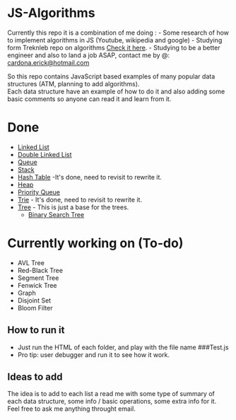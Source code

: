 # JS-Algorithms
Currently this repo it is a combination of me doing :
    - Some research of how to implement algorithms in JS (Youtube, wikipedia and google)
    - Studying form Treknleb repo on algorithms [Check it here](https://github.com/trekhleb/javascript-algorithms).
    - Studying to be a better engineer and also to land a job ASAP, contact me by @: cardona.erick@hotmail.com

So this repo contains JavaScript based examples of many popular data structures (ATM, planning to add algorithms).  
Each data structure have an example of how to do it and also adding some basic comments so anyone can read it and learn from it.  


# Done

-   [Linked List](https://github.com/SethOfCarso/JS-Algorithms/tree/master/Linkedlist)  
-   [Double Linked List](https://github.com/SethOfCarso/JS-Algorithms/tree/master/DoubleLinkedList)  
-   [Queue](https://github.com/SethOfCarso/JS-Algorithms/tree/master/Queue)  
-   [Stack](https://github.com/SethOfCarso/JS-Algorithms/tree/master/stack)  
-   [Hash Table](https://github.com/SethOfCarso/JS-Algorithms/tree/master/HashTable)  -It's done, need to revisit to rewrite it.
-   [Heap](https://github.com/SethOfCarso/JS-Algorithms/tree/master/Heap)  
-   [Priority Queue](https://github.com/SethOfCarso/JS-Algorithms/tree/master/stack)  
-   [Trie](https://github.com/SethOfCarso/JS-Algorithms/tree/master/Trie) - It's done, need to revisit to rewrite it.  
-   [Tree](https://github.com/SethOfCarso/JS-Algorithms/tree/master/Tree)   - This is just a base for the trees.  
    -   [Binary Search Tree](https://github.com/SethOfCarso/JS-Algorithms/tree/master/stack)  


# Currently working on (To-do)
-   AVL Tree  
-   Red-Black Tree  
-   Segment Tree  
-   Fenwick Tree  
-   Graph  
-   Disjoint Set  
-   Bloom Filter  


## How to run it

-   Just run the HTML of each folder, and play with the file name ###Test.js  
-   Pro tip: user debugger and run it to see how it work.  

## Ideas to add

The idea is to add to each list a read me with some type of summary of each data structure, some info / basic operations, some extra info for it.  
Feel free to ask me anything throught email.